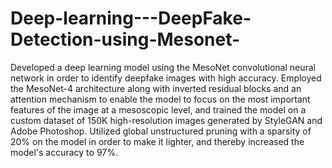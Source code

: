 # Deep-learning---DeepFake-Detection-using-Mesonet-
Developed a deep learning model using the MesoNet convolutional neural network in order to identify deepfake images with high accuracy. Employed the MesoNet-4 architecture along with inverted residual blocks and an attention mechanism to enable the model to focus on the most important features of the image at a mesoscopic level, and trained the model on a custom dataset of 150K high-resolution images generated by StyleGAN and Adobe Photoshop. Utilized global unstructured pruning with a sparsity of 20% on the model in order to make it lighter, and thereby increased the model's accuracy to 97%.
